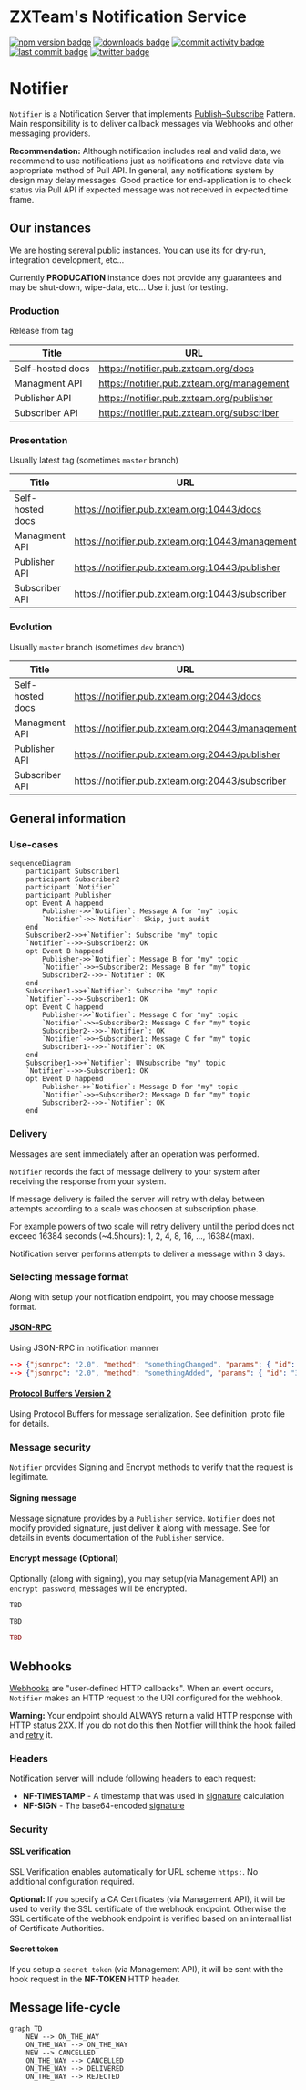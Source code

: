 # ZXTeam's Notification Service
[![npm version badge](https://img.shields.io/npm/v/@zxteam/identity.service.svg)](https://www.npmjs.com/package/@zxteam/notification.service)
[![downloads badge](https://img.shields.io/npm/dm/@zxteam/identity.service.svg)](https://www.npmjs.org/package/@zxteam/notification.service)
[![commit activity badge](https://img.shields.io/github/commit-activity/m/zxteamorg/node.notification.service)](https://github.com/zxteamorg/node.notification.service/pulse)
[![last commit badge](https://img.shields.io/github/last-commit/zxteamorg/node.notification.service)](https://github.com/zxteamorg/node.notification.service/graphs/commit-activity)
[![twitter badge](https://img.shields.io/twitter/follow/zxteamorg?style=social&logo=twitter)](https://twitter.com/zxteamorg)

# Notifier
`Notifier` is a Notification Server that implements [Publish–Subscribe](https://en.wikipedia.org/wiki/Publish%E2%80%93subscribe_pattern) Pattern. Main responsibility is to deliver callback messages via Webhooks and other messaging providers.

>>>
**Recommendation:** Although notification includes real and valid data, we recommend to use notifications just as notifications and retvieve data via appropriate method of Pull API.
In general, any notifications system by design may delay messages. Good practice for end-application is to check status via Pull API if expected message was not received in expected time frame.
>>>

## Our instances
We are hosting sereval public instances. You can use its for dry-run, integration development, etc...

Currently **PRODUCATION** instance does not provide any guarantees and may be shut-down, wipe-data, etc... Use it just for testing.

### Production
Release from tag

| Title                                       | URL                                                     |
|---------------------------------------------|---------------------------------------------------------|
| Self-hosted docs                            | https://notifier.pub.zxteam.org/docs                    |
| Managment API                               | https://notifier.pub.zxteam.org/management              |
| Publisher API                               | https://notifier.pub.zxteam.org/publisher               |
| Subscriber API                              | https://notifier.pub.zxteam.org/subscriber              |

### Presentation
Usually latest tag (sometimes `master` branch)

| Title                                       | URL                                                     |
|---------------------------------------------|---------------------------------------------------------|
| Self-hosted docs                            | https://notifier.pub.zxteam.org:10443/docs              |
| Managment API                               | https://notifier.pub.zxteam.org:10443/management        |
| Publisher API                               | https://notifier.pub.zxteam.org:10443/publisher         |
| Subscriber API                              | https://notifier.pub.zxteam.org:10443/subscriber        |

### Evolution
Usually `master` branch (sometimes `dev` branch)

| Title                                       | URL                                                     |
|---------------------------------------------|---------------------------------------------------------|
| Self-hosted docs                            | https://notifier.pub.zxteam.org:20443/docs              |
| Managment API                               | https://notifier.pub.zxteam.org:20443/management        |
| Publisher API                               | https://notifier.pub.zxteam.org:20443/publisher         |
| Subscriber API                              | https://notifier.pub.zxteam.org:20443/subscriber        |


## General information

### Use-cases

```mermaid
sequenceDiagram
	participant Subscriber1
	participant Subscriber2
	participant `Notifier`
	participant Publisher
	opt Event A happend
		Publisher->>`Notifier`: Message A for "my" topic
		`Notifier`->>`Notifier`: Skip, just audit
	end
	Subscriber2->>+`Notifier`: Subscribe "my" topic
	`Notifier`-->>-Subscriber2: OK
	opt Event B happend
		Publisher->>`Notifier`: Message B for "my" topic
		`Notifier`->>+Subscriber2: Message B for "my" topic
		Subscriber2-->>-`Notifier`: OK
	end
	Subscriber1->>+`Notifier`: Subscribe "my" topic
	`Notifier`-->>-Subscriber1: OK
	opt Event C happend
		Publisher->>`Notifier`: Message C for "my" topic
		`Notifier`->>+Subscriber2: Message C for "my" topic
		Subscriber2-->>-`Notifier`: OK
		`Notifier`->>+Subscriber1: Message C for "my" topic
		Subscriber1-->>-`Notifier`: OK
	end
	Subscriber1->>+`Notifier`: UNsubscribe "my" topic
	`Notifier`-->>-Subscriber1: OK
	opt Event D happend
		Publisher->>`Notifier`: Message D for "my" topic
		`Notifier`->>+Subscriber2: Message D for "my" topic
		Subscriber2-->>-`Notifier`: OK
	end
```

### Delivery
Messages are sent immediately after an operation was performed.

`Notifier` records the fact of message delivery to your system after receiving the response from your system.

If message delivery is failed the server will retry with delay between attempts according to a scale was choosen at subscription phase.

For example powers of two scale will retry delivery until the period does not exceed 16384 seconds (~4.5hours): 1, 2, 4, 8, 16, ..., 16384(max).

Notification server performs attempts to deliver a message within 3 days.

### Selecting message format
Along with setup your notification endpoint, you may choose message format.

#### [JSON-RPC](https://www.jsonrpc.org/specification)
Using JSON-RPC in notification manner
```JSON
--> {"jsonrpc": "2.0", "method": "somethingChanged", "params": { "id": "68ac6741f92d41fbbc894ab406fcc91d", ...... }}
--> {"jsonrpc": "2.0", "method": "somethingAdded", "params": { "id": "3d80cbbe", ...... }}
```

#### [Protocol Buffers Version 2](https://developers.google.com/protocol-buffers/docs/reference/proto2-spec)
Using Protocol Buffers for message serialization. See definition .proto file for details.

### Message security
`Notifier` provides Signing and Encrypt methods to verify that the request is legitimate.

#### Signing message
Message signature provides by a `Publisher` service. `Notifier` does not modify provided signature, just deliver it along with message. See for details in events documentation of the `Publisher` service.

#### Encrypt message (Optional)
Optionally (along with signing), you may setup(via Management API) an `encrypt password`, messages will be encrypted.

```Bash tab="Bash + OpenSSL"
TBD
```

```JavaScript tab="NodeJS"
TBD
```

```PHP tab=
TBD
```


## Webhooks
[Webhooks](https://en.wikipedia.org/wiki/Webhook) are "user-defined HTTP
callbacks".
When an event occurs, `Notifier` makes an HTTP request to the URI configured for the webhook.

>>>
**Warning:** Your endpoint should ALWAYS return a valid HTTP response with HTTP status 2XX. If you do not do this then Notifier will think the hook failed and [retry](#delivery) it.
>>>

### Headers
Notification server will include following headers to each request:

* **NF-TIMESTAMP** - A timestamp that was used in [signature](#signing-message) calculation
* **NF-SIGN** - The base64-encoded [signature](#signing-message)

### Security

#### SSL verification
SSL Verification enables automatically for URL scheme `https:`. No additional configuration required.

>>>
**Optional:** If you specify a CA Certificates (via Management API), it will be used to verify the SSL certificate of the webhook endpoint. Otherwise the SSL certificate of the webhook endpoint is verified based on an internal list of Certificate Authorities.
>>>

#### Secret token
If you setup a `secret token` (via Management API), it will be sent with the hook request in the **NF-TOKEN** HTTP header.

## Message life-cycle
```mermaid
graph TD
    NEW --> ON_THE_WAY
    ON_THE_WAY --> ON_THE_WAY
    NEW --> CANCELLED
    ON_THE_WAY --> CANCELLED
    ON_THE_WAY --> DELIVERED
    ON_THE_WAY --> REJECTED
```
